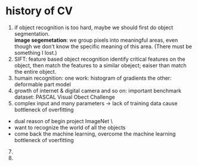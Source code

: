 # history of CV
1. if object recognition is too hard, maybe we should first do object segmentation. \
**image segemetation**: we group pixels into meaningful areas, even though we don't know the specific meaning of this area.
(There must be something I lost.)
2. SIFT: feature based object recognition
  identify critical features on the object, then match the features to a similar obeject; eaiser than match the entire object.
3. humain recognition:
   one work: histogram of gradients
   the other: deformable part model
4. growth of internet & digital camera and so on: important benchmark dataset: PASCAL Visual Obect Challenge
5.  complex input and many parameters -> lack of training data cause bottleneck of overfitting
   - dual reason of begin project ImageNet \
   - want to recognize the world of all the objects
   - come back the machine learning, overcome the machine learning bottleneck of voerfitting
7. 
8. 
